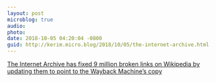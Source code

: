 ```yaml
---
layout: post
microblog: true
audio: 
photo: 
date: 2018-10-05 04:20:04 -0800
guid: http://kerim.micro.blog/2018/10/05/the-internet-archive.html
---
```

[The Internet Archive has fixed 9 million broken links on Wikipedia by updating them to point to the Wayback Machine’s copy](https://www.manton.org/2018/10/04/internet-archive-fixing.html)
